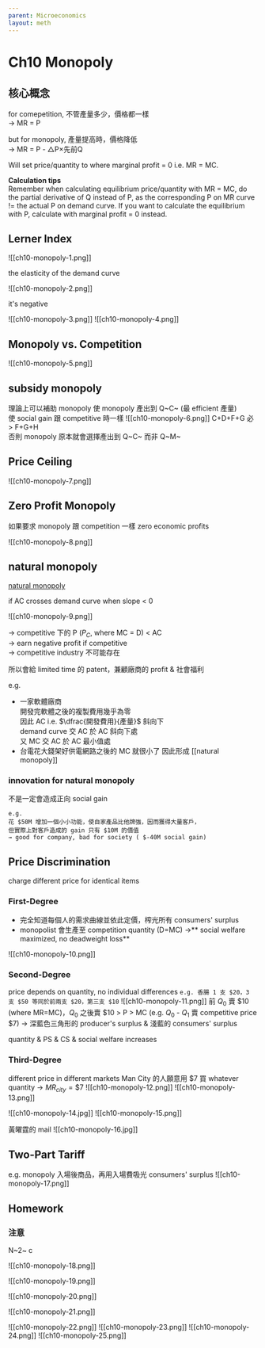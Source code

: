 ```yaml
---
parent: Microeconomics
layout: meth
---
```

# Ch10 Monopoly

## 核心概念

for comepetition, 不管產量多少，價格都一樣  
→ MR = P

but for monopoly, 產量提高時，價格降低  
→ MR = P - △P×先前Q

Will set price/quantity to where marginal profit = 0 i.e. MR = MC.

**Calculation tips**  
Remember when calculating equilibrium price/quantity with MR = MC, do the partial derivative of Q instead of P, as the corresponding P on MR curve != the actual P on demand curve. If you want to calculate the equilibrium with P, calculate with marginal profit = 0 instead.

## Lerner Index

![[ch10-monopoly-1.png]]

the elasticity of the demand curve

![[ch10-monopoly-2.png]]

it's negative

![[ch10-monopoly-3.png]]
![[ch10-monopoly-4.png]]

## Monopoly vs. Competition
![[ch10-monopoly-5.png]]

## subsidy monopoly
理論上可以補助 monopoly 使 monopoly 產出到 Q~C~ (最 efficient 產量)  
使 social gain 跟 competitive 時一樣
![[ch10-monopoly-6.png]]
C+D+F+G 必> F+G+H  
否則 monopoly 原本就會選擇產出到 Q~C~ 而非 Q~M~

## Price Ceiling
![[ch10-monopoly-7.png]]

## Zero Profit Monopoly

如果要求 monopoly 跟 competition 一樣 zero economic profits

![[ch10-monopoly-8.png]]

## natural monopoly

[natural monopoly](../../../obs_autolink/natural%20monopoly)

if AC crosses demand curve when slope < 0

![[ch10-monopoly-9.png]]

→ competitive 下的 P  ($P_C$, where MC = D) < AC  
→ earn negative profit if competitive  
→ competitive industry 不可能存在

所以會給 limited time 的 patent，兼顧廠商的 profit & 社會福利

e.g.
- 一家軟體廠商  
開發完軟體之後的複製費用幾乎為零  
因此 AC i.e. $\dfrac{開發費用}{產量}$ 斜向下   
demand curve 交 AC 於 AC 斜向下處  
又 MC 交 AC 於 AC 最小值處  
- 台電花大錢架好供電網路之後的 MC 就很小了
因此形成 [[natural monopoly]]  

### innovation for natural monopoly
不是一定會造成正向 social gain  
```
e.g. 
花 $50M 增加一個小小功能，使自家產品比他牌強，因而獲得大量客戶，
但實際上對客戶造成的 gain 只有 $10M 的價值  
→ good for company, bad for society ( $-40M social gain)
```

## Price Discrimination
charge different price for identical items  

### First-Degree 
- 完全知道每個人的需求曲線並依此定價，榨光所有 consumers' surplus
- monopolist 會生產至 competition quantity (D=MC) →** social welfare maximized, no deadweight loss**

![[ch10-monopoly-10.png]]

### Second-Degree
price depends on quantity, no individual differences
    ```
    e.g.
    香腸 1 支 $20，3 支 $50
    等同於前兩支 $20，第三支 $10
    ```
![[ch10-monopoly-11.png]]
前 $Q_0$ 賣 \$10 (where MR=MC)，$Q_0$ 之後賣 \$10 > P > MC  (e.g. $Q_0$ - $Q_1$ 賣 competitive price \$7)
→ 深藍色三角形的 producer's surplus & 淺藍的 consumers' surplus

quantity & PS & CS & social welfare increases

### Third-Degree
different price in different markets
Man City 的人願意用 \$7 買 whatever quantity → $MR_{city}=\$7$
![[ch10-monopoly-12.png]]
![[ch10-monopoly-13.png]]

![[ch10-monopoly-14.jpg]]
![[ch10-monopoly-15.png]]

黃曜霆的 mail
![[ch10-monopoly-16.jpg]] 

## Two-Part Tariff
e.g. monopoly 入場後商品，再用入場費吸光 consumers' surplus
![[ch10-monopoly-17.png]]

## Homework
### 注意
N~2~ c

![[ch10-monopoly-18.png]]
<!-- N2 -->
![[ch10-monopoly-19.png]]
<!-- N3 -->
![[ch10-monopoly-20.png]]
<!-- 18 -->
![[ch10-monopoly-21.png]]

![[ch10-monopoly-22.png]]
![[ch10-monopoly-23.png]]
![[ch10-monopoly-24.png]]
![[ch10-monopoly-25.png]]